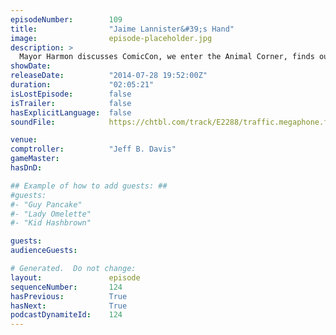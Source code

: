 ```yaml
---
episodeNumber:        109
title:                "Jaime Lannister&#39;s Hand"
image:                episode-placeholder.jpg
description: >
  Mayor Harmon discusses ComicCon, we enter the Animal Corner, finds out Rogaine will kill your cat and Kumail returns just in time for a rousing round of D&D.
showDate:             
releaseDate:          "2014-07-28 19:52:00Z"
duration:             "02:05:21"
isLostEpisode:        false
isTrailer:            false
hasExplicitLanguage:  false
soundFile:            https://chtbl.com/track/E2288/traffic.megaphone.fm/STA6447459003.mp3?updated=1556750515

venue:                
comptroller:          "Jeff B. Davis"
gameMaster:           
hasDnD:               

## Example of how to add guests: ##
#guests:
#- "Guy Pancake"
#- "Lady Omelette"
#- "Kid Hashbrown"

guests:
audienceGuests:

# Generated.  Do not change:
layout:               episode
sequenceNumber:       124
hasPrevious:          True
hasNext:              True
podcastDynamiteId:    124
---
```


<!-- The episode description will be rendered here -->
<!-- Add your content below here -->

